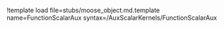 !template load file=stubs/moose_object.md.template name=FunctionScalarAux syntax=/AuxScalarKernels/FunctionScalarAux